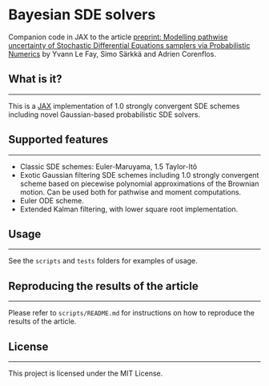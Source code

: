 # Bayesian SDE solvers

Companion code in JAX to the article [preprint: Modelling pathwise uncertainty of Stochastic Differential Equations samplers via Probabilistic Numerics](https://arxiv.org/abs/2401.03338)
 by Yvann Le Fay, Simo Särkkä and Adrien Corenflos.

## What is it?
-----------
This is a [JAX](https://github.com/google/jax) implementation of 1.0 strongly convergent SDE schemes including novel Gaussian-based probabilistic SDE solvers.

## Supported features
-----------
- Classic SDE schemes: Euler-Maruyama, 1.5 Taylor-Itô
- Exotic Gaussian filtering SDE schemes including 1.0 strongly convergent scheme based on piecewise polynomial approximations of the Brownian motion. Can be used both for pathwise and moment computations.
- Euler ODE scheme.
- Extended Kalman filtering, with lower square root implementation.

## Usage
-----------
See the `scripts` and `tests` folders for examples of usage.

## Reproducing the results of the article
-----------
Please refer to `scripts/README.md` for instructions on how to reproduce the results of the article.

## License
-----------
This project is licensed under the MIT License.


